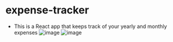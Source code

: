 # expense-tracker
* This is a React app that keeps track of your yearly and monthly expenses
![image](https://user-images.githubusercontent.com/69240053/141111982-dfb548a6-362b-4054-90be-2ed6b382c02e.png)
![image](https://user-images.githubusercontent.com/69240053/141112102-6b5673da-59d4-4107-96a7-8d04fc28dab2.png)
